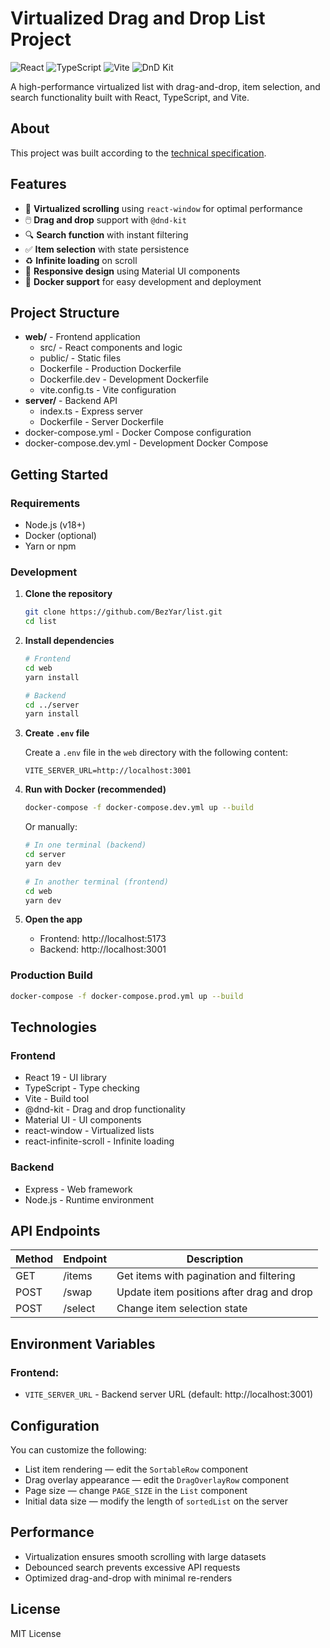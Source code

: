 
# Virtualized Drag and Drop List Project

![React](https://img.shields.io/badge/React-19.1.0-blue.svg)
![TypeScript](https://img.shields.io/badge/TypeScript-5.8.3-blue.svg)
![Vite](https://img.shields.io/badge/Vite-6.3.5-yellow.svg)
![DnD Kit](https://img.shields.io/badge/DnD_Kit-6.3.1-green.svg)

A high-performance virtualized list with drag-and-drop, item selection, and search functionality built with React, TypeScript, and Vite.

## About

This project was built according to the [technical specification](https://docs.google.com/document/d/1glcxpTMw3yhU4rGYFPoaB0XDca2tHcdbkI3jZo_oxWY/mobilebasic).

## Features

- 🚀 **Virtualized scrolling** using `react-window` for optimal performance
- 🖱️ **Drag and drop** support with `@dnd-kit`
- 🔍 **Search function** with instant filtering
- ✅ **Item selection** with state persistence
- ♻️ **Infinite loading** on scroll
- 📱 **Responsive design** using Material UI components
- 🐳 **Docker support** for easy development and deployment

## Project Structure

- **web/** - Frontend application
  - src/ - React components and logic
  - public/ - Static files
  - Dockerfile - Production Dockerfile
  - Dockerfile.dev - Development Dockerfile
  - vite.config.ts - Vite configuration
- **server/** - Backend API
  - index.ts - Express server
  - Dockerfile - Server Dockerfile
- docker-compose.yml - Docker Compose configuration
- docker-compose.dev.yml - Development Docker Compose

## Getting Started

### Requirements

- Node.js (v18+)
- Docker (optional)
- Yarn or npm

### Development

1. **Clone the repository**
   ```bash
   git clone https://github.com/BezYar/list.git
   cd list
   ```
2. **Install dependencies**

   ```bash
   # Frontend
   cd web
   yarn install

   # Backend
   cd ../server
   yarn install
   ```
3. **Create `.env` file**

   Create a `.env` file in the `web` directory with the following content:

   ```env
   VITE_SERVER_URL=http://localhost:3001
   ```

4. **Run with Docker (recommended)**

   ```bash
   docker-compose -f docker-compose.dev.yml up --build
   ```

   Or manually:

   ```bash
   # In one terminal (backend)
   cd server
   yarn dev

   # In another terminal (frontend)
   cd web
   yarn dev
   ```
5. **Open the app**

   - Frontend: http://localhost:5173
   - Backend: http://localhost:3001

### Production Build

```bash
docker-compose -f docker-compose.prod.yml up --build
```

## Technologies

### Frontend

- React 19 - UI library
- TypeScript - Type checking
- Vite - Build tool
- @dnd-kit - Drag and drop functionality
- Material UI - UI components
- react-window - Virtualized lists
- react-infinite-scroll - Infinite loading

### Backend

- Express - Web framework
- Node.js - Runtime environment

## API Endpoints

| Method | Endpoint | Description                                      |
|--------|----------|------------------------------------------------|
| GET    | /items   | Get items with pagination and filtering         |
| POST   | /swap    | Update item positions after drag and drop       |
| POST   | /select  | Change item selection state                       |

## Environment Variables

### Frontend:

- `VITE_SERVER_URL` - Backend server URL (default: http://localhost:3001)

## Configuration

You can customize the following:

- List item rendering — edit the `SortableRow` component
- Drag overlay appearance — edit the `DragOverlayRow` component
- Page size — change `PAGE_SIZE` in the `List` component
- Initial data size — modify the length of `sortedList` on the server

## Performance

- Virtualization ensures smooth scrolling with large datasets
- Debounced search prevents excessive API requests
- Optimized drag-and-drop with minimal re-renders

## License

MIT License
